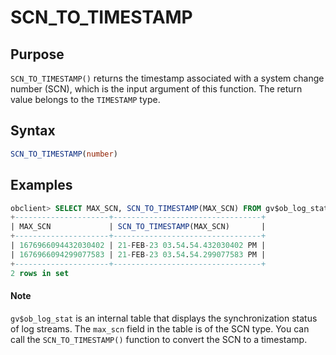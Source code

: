 # SCN_TO_TIMESTAMP

## Purpose

`SCN_TO_TIMESTAMP()` returns the timestamp associated with a system change number (SCN), which is the input argument of this function. The return value belongs to the `TIMESTAMP` type.

## Syntax

```sql
SCN_TO_TIMESTAMP(number)
```

## Examples

```sql
obclient> SELECT MAX_SCN, SCN_TO_TIMESTAMP(MAX_SCN) FROM gv$ob_log_stat;
+---------------------+---------------------------------+
| MAX_SCN             | SCN_TO_TIMESTAMP(MAX_SCN)       |
+---------------------+---------------------------------+
| 1676966094432030402 | 21-FEB-23 03.54.54.432030402 PM |
| 1676966094299077583 | 21-FEB-23 03.54.54.299077583 PM |
+---------------------+---------------------------------+
2 rows in set
```

<main id="notice" type='explain'>
    <h4>Note</h4>
    <p><code>gv$ob_log_stat</code> is an internal table that displays the synchronization status of log streams. The <code>max_scn</code> field in the table is of the SCN type. You can call the <code>SCN_TO_TIMESTAMP()</code> function to convert the SCN to a timestamp. </p>
</main>